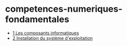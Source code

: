 # competences-numeriques-fondamentales

* [1 Les composants informatiques](composants-informatiques.md)
* [2 Installation du système d'exploitation](installation-systeme-exploitation.md)
